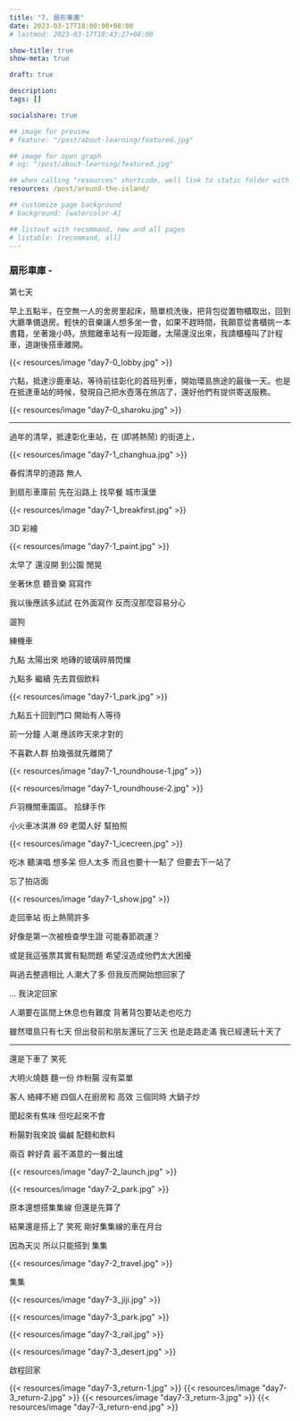 ```yaml
---
title: "7. 扇形車庫"
date: 2023-03-17T18:00:00+08:00
# lastmod: 2023-03-17T18:43:27+08:00

show-title: true
show-meta: true

draft: true

description:
tags: []

socialshare: true

## image for preview
# feature: "/post/about-learning/featured.jpg"

## image for open graph
# og: "/post/about-learning/featured.jpg"

## when calling "resources" shortcode, well link to static folder with this path 
resources: /post/around-the-island/

## customize page background
# background: [watercolor-A] 

## listout with recommand, new and all pages
# listable: [recommand, all]
---
```


<!--more-->

<!-- &nbsp; -->

<!-- [text]({ ref "relpath" })。 -->

### 扇形車庫 -

第七天

早上五點半，在空無一人的舍房里起床，簡單梳洗後，把背包從置物櫃取出，回到大廳準備退房。輕快的音樂讓人想多坐一會，如果不趕時間，我願意從書櫃挑一本書籍，坐著幾小時。旅館離車站有一段距離，太陽還沒出來，我請櫃檯叫了計程車，道謝後搭車離開。

{{< resources/image "day7-0_lobby.jpg"  >}}

六點，抵達沙鹿車站，等待前往彰化的首班列車，開始環島旅途的最後一天。也是在抵達車站的時候，發現自己把水壺落在旅店了，還好他們有提供寄送服務。

{{< resources/image "day7-0_sharoku.jpg"  >}}

---

過年的清早，抵達彰化車站，在 (即將熱鬧) 的街道上，

{{< resources/image "day7-1_changhua.jpg"  >}}

春假清早的道路 無人

到扇形車庫前 先在沿路上 找早餐 城市漢堡

{{< resources/image "day7-1_breakfirst.jpg"  >}}

3D 彩繪

{{< resources/image "day7-1_paint.jpg"  >}}

太早了 還沒開 到公園 閒晃 

坐著休息 聽音樂 寫寫作 

我以後應該多試試 在外面寫作 反而沒那麼容易分心

遛狗

練機車

九點 太陽出來 地磚的玻璃碎屑閃爍

九點多 繼續 先去買個飲料

{{< resources/image "day7-1_park.jpg"  >}}

九點五十回到門口 開始有人等待

前一分鐘 人潮 應該昨天來才對的

不喜歡人群 拍幾張就先離開了

{{< resources/image "day7-1_roundhouse-1.jpg"  >}}

{{< resources/image "day7-1_roundhouse-2.jpg"  >}}

戶羽機關車園區。  拾肆手作

小火車冰淇淋 69 老闆人好 幫拍照

{{< resources/image "day7-1_icecreen.jpg"  >}}

吃冰 聽演唱 想多呆 但人太多 而且也要十一點了 但要去下一站了

忘了拍店面

{{< resources/image "day7-1_show.jpg"  >}}

走回車站 街上熱鬧許多

好像是第一次被檢查學生證 可能春節疏運？

或是我這張票其實有點問題 希望沒造成他們太大困擾

與過去整週相比 人潮大了多 但我反而開始想回家了

… 我決定回家 

人潮要在區間上休息也有難度 背著背包要站走也吃力

雖然環島只有七天 但出發前和朋友還玩了三天 也是走路走滿 我已經連玩十天了

---

還是下車了 笑死

大明火燒麵 麵一份 炸粉腸 沒有菜單

客人 絡繹不絕 四個人在廚房和 高效 三個同時 大鍋子炒

聞起來有焦味 但吃起來不會

粉腸對我來說 偏鹹 配麵和飲料

兩百 幹好貴 最不滿意的一餐出爐

{{< resources/image "day7-2_launch.jpg"  >}}

{{< resources/image "day7-2_park.jpg"  >}}

原本還想搭集集線 但還是先算了

結果還是搭上了 笑死 剛好集集線的車在月台

因為天災 所以只能搭到 集集

{{< resources/image "day7-2_travel.jpg"  >}}

集集

{{< resources/image "day7-3_jiji.jpg"  >}}

{{< resources/image "day7-3_park.jpg"  >}}

{{< resources/image "day7-3_rail.jpg"  >}}

{{< resources/image "day7-3_desert.jpg"  >}}

啟程回家

{{< resources/image "day7-3_return-1.jpg"  >}}
{{< resources/image "day7-3_return-2.jpg"  >}}
{{< resources/image "day7-3_return-3.jpg"  >}}
{{< resources/image "day7-3_return-end.jpg"  >}}
